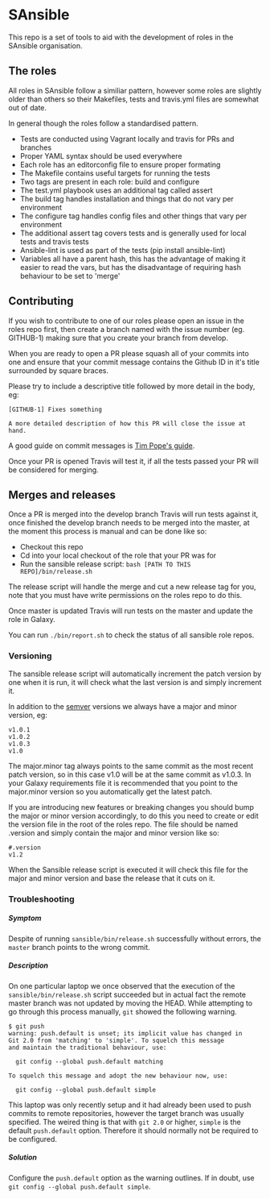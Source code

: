 # SAnsible

This repo is a set of tools to aid with the development of roles in the SAnsible organisation.




## The roles

All roles in SAnsible follow a similiar pattern, however some roles are slightly older than
others so their Makefiles, tests and travis.yml files are somewhat out of date.

In general though the roles follow a standardised pattern.

* Tests are conducted using Vagrant locally and travis for PRs and branches
* Proper YAML syntax should be used everywhere
* Each role has an editorconfig file to ensure proper formating
* The Makefile contains useful targets for running the tests
* Two tags are present in each role: build and configure
* The test.yml playbook uses an additional tag called assert
* The build tag handles installation and things that do not vary per environment
* The configure tag handles config files and other things that vary per environment
* The additional assert tag covers tests and is generally used for local tests and travis tests
* Ansible-lint is used as part of the tests (pip install ansible-lint)
* Variables all have a parent hash, this has the advantage of making it easier to read
the vars, but has the disadvantage of requiring hash behaviour to be set to 'merge'




## Contributing

If you wish to contribute to one of our roles please open an issue in the roles repo first,
then create a branch named with the issue number (eg. GITHUB-1) making sure that you
create your branch from develop.

When you are ready to open a PR please squash all of your commits into one and
ensure that your commit message contains the Github ID in it's title surrounded by
square braces.

Please try to include a descriptive title followed by more detail in the body, eg:

```
[GITHUB-1] Fixes something

A more detailed description of how this PR will close the issue at hand.
```

A good guide on commit messages is [Tim Pope's guide](http://tbaggery.com/2008/04/19/a-note-about-git-commit-messages.html).

Once your PR is opened Travis will test it, if all the tests passed your PR will be
considered for merging.




## Merges and releases

Once a PR is merged into the develop branch Travis will run tests against it, once finished
the develop branch needs to be merged into the master, at the moment this process is
manual and can be done like so:

* Checkout this repo
* Cd into your local checkout of the role that your PR was for
* Run the sansible release script: `bash [PATH TO THIS REPO]/bin/release.sh`

The release script will handle the merge and cut a new release tag for you, note
that you must have write permissions on the roles repo to do this.

Once master is updated Travis will run tests on the master and update the role
in Galaxy.

You can run `./bin/report.sh` to check the status of all sansible role repos.




### Versioning

The sansible release script will automatically increment the patch version by one
when it is run, it will check what the last version is and simply increment it.

In addition to the [semver](http://semver.org/) versions we always have a major
and minor version, eg:

```
v1.0.1
v1.0.2
v1.0.3
v1.0
```

The major.minor tag always points to the same commit as the most recent patch version,
so in this case v1.0 will be at the same commit as v1.0.3. In your Galaxy requirements
file it is recommended that you point to the major.minor version so you automatically
get the latest patch.

If you are introducing new features or breaking changes you should bump the major
or minor version accordingly, to do this you need to create or edit the version file
in the root of the roles repo. The file should be named .version and simply contain
the major and minor version like so:

```
#.version
v1.2
```

When the Sansible release script is executed it will check this file for the major and minor
version and base the release that it cuts on it.




### Troubleshooting

##### Symptom

Despite of running `sansible/bin/release.sh` successfully without errors, the `master` branch points to the wrong commit.

##### Description

On one particular laptop we once observed that the execution of the `sansible/bin/release.sh` script succeeded but in actual fact the remote master branch was not updated by moving the HEAD. While attempting to go through this process manually, `git` showed the following warning.

```
$ git push
warning: push.default is unset; its implicit value has changed in
Git 2.0 from 'matching' to 'simple'. To squelch this message
and maintain the traditional behaviour, use:

  git config --global push.default matching

To squelch this message and adopt the new behaviour now, use:

  git config --global push.default simple
```

This laptop was only recently setup and it had already been used to push commits to remote repositories, however the target branch was usually specified. The weired thing is that with `git 2.0` or higher, `simple` is the default `push.default` option. Therefore it should normally not be required to be configured.

##### Solution

Configure the `push.default` option as the warning outlines. If in doubt, use `git config --global push.default simple`.

